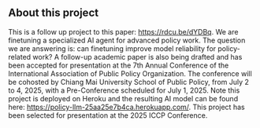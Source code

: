 ## About this project
This is a follow up project to this paper: https://rdcu.be/dYDBq.
We are finetuning a specialized AI agent for advanced policy work. The question we are answering is: can finetuning improve model reliability for policy-related work? A follow-up academic paper is also being drafted and has been accepted for presentation at the 7th Annual Conference of the International Association of Public Policy Organization. The conference will be cohosted by Chiang Mai University School of Public Policy, from July 2 to 4, 2025, with a Pre-Conference scheduled for July 1, 2025. Note this project is deployed on Heroku and the resulting AI model can be found here: https://policy-llm-25aa25e7b4ca.herokuapp.com/. This project has been selected for presentation at the 2025 ICCP Conference.
